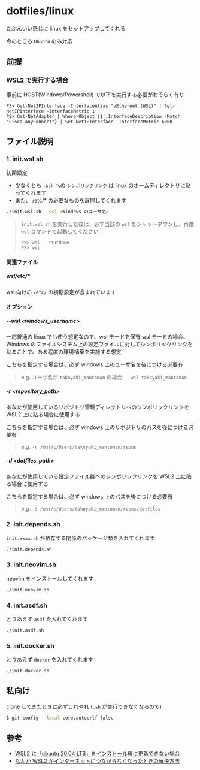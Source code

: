 # dotfiles/linux

たぶんいい感じに linux をセットアップしてくれる

今のところ `Ubuntu` のみ対応

## 前提

### WSL2 で実行する場合

事前に HOST(Windows/Powershell) で以下を実行する必要がおそらく有り

```pwsh
PS> Get-NetIPInterface -InterfaceAlias "vEthernet (WSL)" | Set-NetIPInterface -InterfaceMetric 1
PS> Get-NetAdapter | Where-Object {$_.InterfaceDescription -Match "Cisco AnyConnect"} | Set-NetIPInterface -InterfaceMetric 6000
```

## ファイル説明

### 1. init.wsl.sh

初期設定

- 少なくとも `.ssh` への `シンボリックリンク` は linux
  のホームディレクトリに貼ってくれます
- また、 /etc/\* の必要なものを展開してくれます

```bash
./init.wsl.sh --wsl <Windows のユーザ名>
```

> `init.wsl.sh` を実行した後は、必ず当該の `wsl` をシャットダウンし、再度 `wsl` コマンドで起動してください
>
> ```pwsh
> PS> wsl --shutdown
> PS> wsl
> ```

#### 関連ファイル

##### wsl/etc/\*

wsl 向けの `/etc/` の初期設定が含まれています

#### オプション

##### --wsl <windows_username>

一応普通の linux でも使う想定なので、wsl モードを保有 wsl モードの場合、Windows
のファイルシステム上の設定ファイルに対してシンボリックリンクを貼ることで、ある程度の環境構築を実施する想定

こちらを指定する場合は、必ず windows 上のユーザ名を後につける必要有

> e.g. ユーザ名が `takoyaki_mantoman` の場合: `--wsl takoyaki_mantoman`

##### -r <repository_path>

あなたが使用しているリポジトリ管理ディレクトリへのシンボリックリンクを WSL2
上に貼る場合に使用する

こちらを指定する場合は、必ず windows 上のリポジトリのパスを後につける必要有

> e.g. `-r /mnt/c/Users/takoyaki_mantoman/repos`

##### -d <dotfiles_path>

あなたが使用している設定ファイル群へのシンボリックリンクを WSL2
上に貼る場合に使用する

こちらを指定する場合は、必ず windows 上のパスを後につける必要有

> e.g. `-d /mnt/c/Users/takoyaki_mantoman/repos/dotfiles`

### 2. init.depends.sh

`init.xxxx.sh` が依存する関係のパッケージ類を入れてくれます

```bash
./init.depends.sh
```

### 3. init.neovim.sh

neovim をインストールしてくれます

```bash
./init.neovim.sh
```

### 4. init.asdf.sh

とりあえず `asdf` を入れてくれます

```bash
./init.asdf.sh
```

### 5. init.docker.sh

とりあえず `docker` を入れてくれます

```bash
./init.docker.sh
```

## 私向け

clone してきたときに必ずこれやれ (`.sh` が実行できなくなるので)

```bash
$ git config --local core.autocrlf false
```

## 参考

- [WSL2 に「ubuntu 20.04 LTS」をインストール後に更新できない場合](https://qiita.com/dmkd3006/items/ca6a9b34e60f9c04e361)
- [なんか WSL2 がインターネットにつながらなくなったときの解決方法](https://qiita.com/kotauchisunsun/items/71fae973afa00ebb871a)
